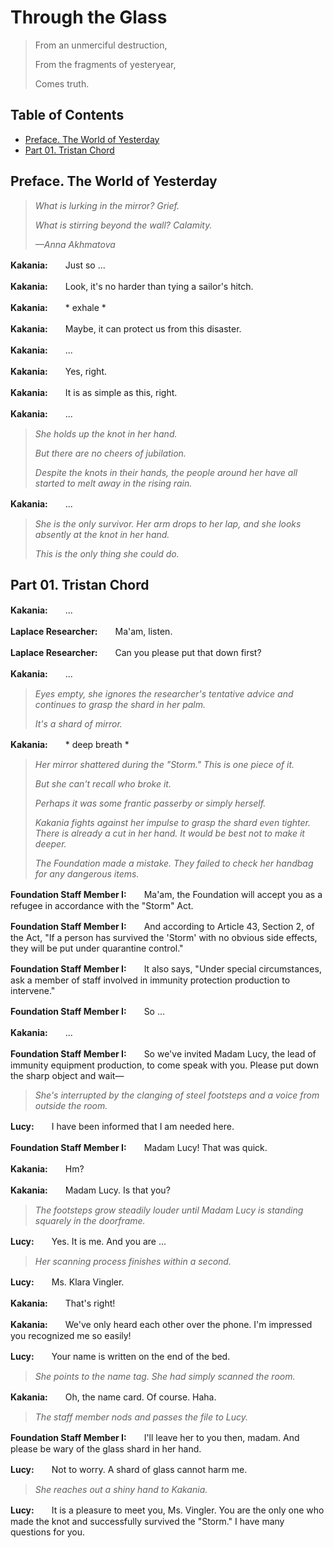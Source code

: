 # Through the Glass

> From an unmerciful destruction,
>
> From the fragments of yesteryear,
>
> Comes truth.

## Table of Contents
- [Preface. The World of Yesterday](#preface-the-world-of-yesterday)
- [Part 01. Tristan Chord](#part-01-tristan-chord)

## Preface. The World of Yesterday

> *What is lurking in the mirror? Grief.*
>
> *What is stirring beyond the wall? Calamity.*
>
> *—Anna Akhmatova*

**Kakania:**　　Just so ...

**Kakania:**　　Look, it's no harder than tying a sailor's hitch.

**Kakania:**　　* exhale *

**Kakania:**　　Maybe, it can protect us from this disaster.

**Kakania:**　　...

**Kakania:**　　Yes, right.

**Kakania:**　　It is as simple as this, right.

**Kakania:**　　...

> *She holds up the knot in her hand.*
>
> *But there are no cheers of jubilation.*
>
> *Despite the knots in their hands, the people around her have all started to melt away in the rising rain.*

**Kakania:**　　...

> *She is the only survivor. Her arm drops to her lap, and she looks absently at the knot in her hand.*
>
> *This is the only thing she could do.*

## Part 01. Tristan Chord

**Kakania:**　　...

**Laplace Researcher:**　　Ma'am, listen.

**Laplace Researcher:**　　Can you please put that down first?

**Kakania:**　　...

> *Eyes empty, she ignores the researcher's tentative advice and continues to grasp the shard in her palm.*
>
> *It's a shard of mirror.*

**Kakania:**　　* deep breath *

> *Her mirror shattered during the "Storm." This is one piece of it.*
>
> *But she can't recall who broke it.*
>
> *Perhaps it was some frantic passerby or simply herself.*
>
> *Kakania fights against her impulse to grasp the shard even tighter. There is already a cut in her hand. It would be best not to make it deeper.*
>
> *The Foundation made a mistake. They failed to check her handbag for any dangerous items.*

**Foundation Staff Member I:**　　Ma'am, the Foundation will accept you as a refugee in accordance with the "Storm" Act.

**Foundation Staff Member I:**　　And according to Article 43, Section 2, of the Act, "If a person has survived the 'Storm' with no obvious side effects, they will be put under quarantine control."

**Foundation Staff Member I:**　　It also says, "Under special circumstances, ask a member of staff involved in immunity protection production to intervene."

**Foundation Staff Member I:**　　So ...

**Kakania:**　　...

**Foundation Staff Member I:**　　So we've invited Madam Lucy, the lead of immunity equipment production, to come speak with you. Please put down the sharp object and wait—

> *She's interrupted by the clanging of steel footsteps and a voice from outside the room.*

**Lucy:**　　I have been informed that I am needed here.

**Foundation Staff Member I:**　　Madam Lucy! That was quick.

**Kakania:**　　Hm?

**Kakania:**　　Madam Lucy. Is that you?

> *The footsteps grow steadily louder until Madam Lucy is standing squarely in the doorframe.*

**Lucy:**　　Yes. It is me. And you are ...

> *Her scanning process finishes within a second.*

**Lucy:**　　Ms. Klara Vingler.

**Kakania:**　　That's right!

**Kakania:**　　We've only heard each other over the phone. I'm impressed you recognized me so easily!

**Lucy:**　　Your name is written on the end of the bed.

> *She points to the name tag. She had simply scanned the room.*

**Kakania:**　　Oh, the name card. Of course. Haha.

> *The staff member nods and passes the file to Lucy.*

**Foundation Staff Member I:**　　I'll leave her to you then, madam. And please be wary of the glass shard in her hand.

**Lucy:**　　Not to worry. A shard of glass cannot harm me.

> *She reaches out a shiny hand to Kakania.*

**Lucy:**　　It is a pleasure to meet you, Ms. Vingler. You are the only one who made the knot and successfully survived the "Storm." I have many questions for you.